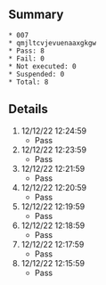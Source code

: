 ## Summary
	* 007
	* qmjltcvjevuenaaxgkgw
	* Pass: 8
	* Fail: 0
	* Not executed: 0
	* Suspended: 0
	* Total: 8
## Details
1. 12/12/22 12:24:59
	* Pass
2. 12/12/22 12:23:59
	* Pass
3. 12/12/22 12:21:59
	* Pass
4. 12/12/22 12:20:59
	* Pass
5. 12/12/22 12:19:59
	* Pass
6. 12/12/22 12:18:59
	* Pass
7. 12/12/22 12:17:59
	* Pass
8. 12/12/22 12:15:59
	* Pass
